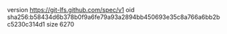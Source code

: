 version https://git-lfs.github.com/spec/v1
oid sha256:b58434d6b378b0f9a6fe79a93a2894bb450693e35c8a766a6bb2bc5230c314d1
size 6270
